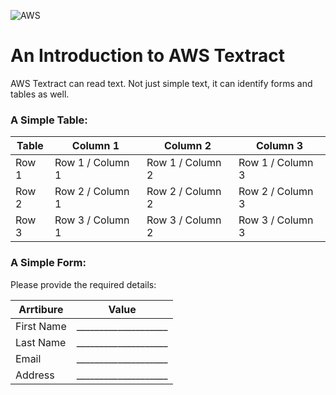 ![AWS](https://upload.wikimedia.org/wikipedia/commons/1/1d/AmazonWebservices_Logo.svg)

# An Introduction to AWS Textract

AWS Textract can read text. Not just simple text, it can identify forms and tables as well.

### A Simple Table:

Table | Column 1 | Column 2 | Column 3
--- | --- | --- | --- 
Row 1 | Row 1 / Column 1 | Row 1 / Column 2 | Row 1 / Column 3
Row 2 | Row 2 / Column 1 | Row 2 / Column 2 | Row 2 / Column 3
Row 3 | Row 3 / Column 1 | Row 3 / Column 2 | Row 3 / Column 3

### A Simple Form:
Please provide the required details:

Arrtibure | Value
--- | ---
First Name | ____________________
Last Name | ____________________
Email | ____________________
Address | ____________________
